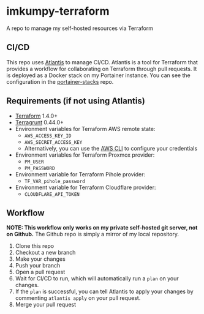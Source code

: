# imkumpy-terraform

A repo to manage my self-hosted resources via Terraform

## CI/CD

This repo uses [Atlantis](https://www.runatlantis.io/) to manage CI/CD. Atlantis is a tool for Terraform that provides a workflow for collaborating on Terraform through pull requests. It is deployed as a Docker stack on my Portainer instance. You can see the configuration in the [portainer-stacks](https://github.com/garrettleber/portainer-stacks) repo.

## Requirements (if not using Atlantis)

- [Terraform](https://www.terraform.io/downloads.html) 1.4.0+
- [Terragrunt](https://terragrunt.gruntwork.io/docs/getting-started/install/) 0.44.0+
- Environment variables for Terraform AWS remote state:
  - `AWS_ACCESS_KEY_ID`
  - `AWS_SECRET_ACCESS_KEY`
  - Alternatively, you can use the [AWS CLI](https://docs.aws.amazon.com/cli/latest/userguide/cli-chap-configure.html) to configure your credentials
- Environment variables for Terraform Proxmox provider:
  - `PM_USER`
  - `PM_PASSWORD`
- Environment variable for Terraform Pihole provider:
  - `TF_VAR_pihole_password`
- Environment variable for Terraform Cloudflare provider:
  - `CLOUDFLARE_API_TOKEN`

## Workflow

**NOTE: This workflow only works on my private self-hosted git server, not on Github.** The Github repo is simply a mirror of my local repository.

1. Clone this repo
2. Checkout a new branch
3. Make your changes
4. Push your branch
5. Open a pull request
6. Wait for CI/CD to run, which will automatically run a `plan` on your changes.
7. If the `plan` is successful, you can tell Atlantis to apply your changes by commenting `atlantis apply` on your pull request.
8. Merge your pull request
